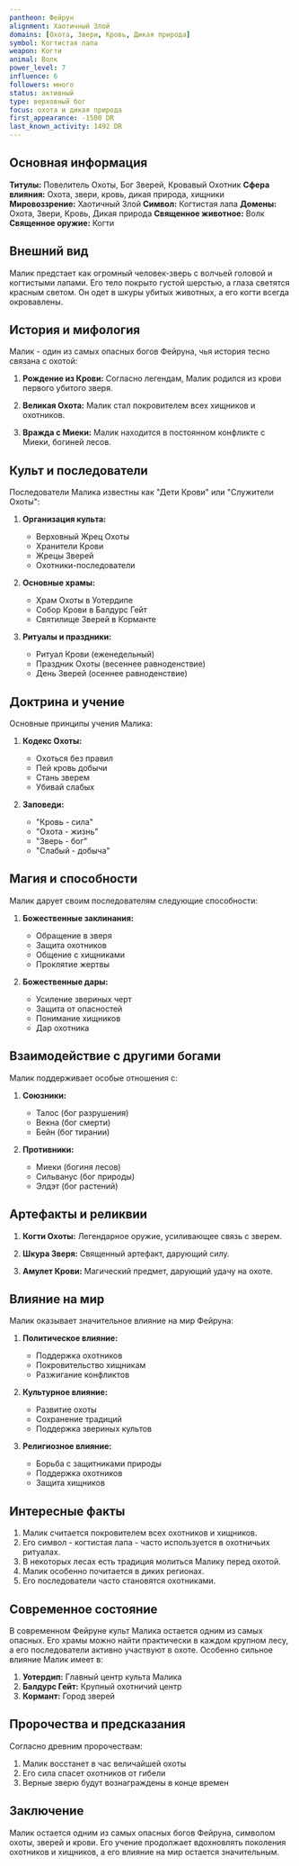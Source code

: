 ```yaml
---
pantheon: Фейрун
alignment: Хаотичный Злой
domains: [Охота, Звери, Кровь, Дикая природа]
symbol: Когтистая лапа
weapon: Когти
animal: Волк
power_level: 7
influence: 6
followers: много
status: активный
type: верховный бог
focus: охота и дикая природа
first_appearance: -1500 DR
last_known_activity: 1492 DR
---
```


## Основная информация

**Титулы:** Повелитель Охоты, Бог Зверей, Кровавый Охотник
**Сфера влияния:** Охота, звери, кровь, дикая природа, хищники
**Мировоззрение:** Хаотичный Злой
**Символ:** Когтистая лапа
**Домены:** Охота, Звери, Кровь, Дикая природа
**Священное животное:** Волк
**Священное оружие:** Когти

## Внешний вид

Малик предстает как огромный человек-зверь с волчьей головой и когтистыми лапами. Его тело покрыто густой шерстью, а глаза светятся красным светом. Он одет в шкуры убитых животных, а его когти всегда окровавлены.

## История и мифология

Малик - один из самых опасных богов Фейруна, чья история тесно связана с охотой:

1. **Рождение из Крови:** Согласно легендам, Малик родился из крови первого убитого зверя.

2. **Великая Охота:** Малик стал покровителем всех хищников и охотников.

3. **Вражда с Миеки:** Малик находится в постоянном конфликте с Миеки, богиней лесов.

## Культ и последователи

Последователи Малика известны как "Дети Крови" или "Служители Охоты":

1. **Организация культа:**

   - Верховный Жрец Охоты
   - Хранители Крови
   - Жрецы Зверей
   - Охотники-последователи

2. **Основные храмы:**

   - Храм Охоты в Уотердипе
   - Собор Крови в Балдурс Гейт
   - Святилище Зверей в Корманте

3. **Ритуалы и праздники:**
   - Ритуал Крови (еженедельный)
   - Праздник Охоты (весеннее равноденствие)
   - День Зверей (осеннее равноденствие)

## Доктрина и учение

Основные принципы учения Малика:

1. **Кодекс Охоты:**

   - Охоться без правил
   - Пей кровь добычи
   - Стань зверем
   - Убивай слабых

2. **Заповеди:**
   - "Кровь - сила"
   - "Охота - жизнь"
   - "Зверь - бог"
   - "Слабый - добыча"

## Магия и способности

Малик дарует своим последователям следующие способности:

1. **Божественные заклинания:**

   - Обращение в зверя
   - Защита охотников
   - Общение с хищниками
   - Проклятие жертвы

2. **Божественные дары:**
   - Усиление звериных черт
   - Защита от опасностей
   - Понимание хищников
   - Дар охотника

## Взаимодействие с другими богами

Малик поддерживает особые отношения с:

1. **Союзники:**

   - Талос (бог разрушения)
   - Векна (бог смерти)
   - Бейн (бог тирании)

2. **Противники:**
   - Миеки (богиня лесов)
   - Сильванус (бог природы)
   - Элдэт (бог растений)

## Артефакты и реликвии

1. **Когти Охоты:** Легендарное оружие, усиливающее связь с зверем.

2. **Шкура Зверя:** Священный артефакт, дарующий силу.

3. **Амулет Крови:** Магический предмет, дарующий удачу на охоте.

## Влияние на мир

Малик оказывает значительное влияние на мир Фейруна:

1. **Политическое влияние:**

   - Поддержка охотников
   - Покровительство хищникам
   - Разжигание конфликтов

2. **Культурное влияние:**

   - Развитие охоты
   - Сохранение традиций
   - Поддержка звериных культов

3. **Религиозное влияние:**
   - Борьба с защитниками природы
   - Поддержка охотников
   - Защита хищников

## Интересные факты

1. Малик считается покровителем всех охотников и хищников.
2. Его символ - когтистая лапа - часто используется в охотничьих ритуалах.
3. В некоторых лесах есть традиция молиться Малику перед охотой.
4. Малик особенно почитается в диких регионах.
5. Его последователи часто становятся охотниками.

## Современное состояние

В современном Фейруне культ Малика остается одним из самых опасных. Его храмы можно найти практически в каждом крупном лесу, а его последователи активно участвуют в охоте. Особенно сильное влияние Малик имеет в:

1. **Уотердип:** Главный центр культа Малика
2. **Балдурс Гейт:** Крупный охотничий центр
3. **Кормант:** Город зверей

## Пророчества и предсказания

Согласно древним пророчествам:

1. Малик восстанет в час величайшей охоты
2. Его сила спасет охотников от гибели
3. Верные зверю будут вознаграждены в конце времен

## Заключение

Малик остается одним из самых опасных богов Фейруна, символом охоты, зверей и крови. Его учение продолжает вдохновлять поколения охотников и хищников, а его влияние на мир остается значительным.
